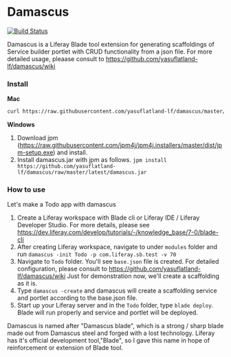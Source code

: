 # Damascus

[![Build Status](https://travis-ci.org/yasuflatland-lf/damascus.svg?branch=master)](https://travis-ci.org/yasuflatland-lf/damascus)

Damascus is a Liferay Blade tool extension for generating scaffoldings of Service builder portlet with CRUD functionality from a json file. For more detailed usage, pleaase consult to https://github.com/yasuflatland-lf/damascus/wiki

### Install

**Mac**
```bash
curl https://raw.githubusercontent.com/yasuflatland-lf/damascus/master/installers/global | sudo sh
```

**Windows**
1. Download jpm (https://raw.githubusercontent.com/jpm4j/jpm4j.installers/master/dist/jpm-setup.exe) and install.
2. Install damascus.jar with jpm as follows. ```jpm install https://github.com/yasuflatland-lf/damascus/raw/master/latest/damascus.jar```

### How to use
Let's make a Todo app with damascus
1. Create a Liferay workspace with Blade cli or Liferay IDE / Liferay Developer Studio. For more details, please see https://dev.liferay.com/develop/tutorials/-/knowledge_base/7-0/blade-cli
2. After creating Liferay workspace, navigate to under ```modules``` folder and run ```damascus -init Todo -p com.liferay.sb.test -v 70```
3. Navigate to ```Todo``` folder. You'll see ```base.json``` file is created. For detailed configuration, please consult to https://github.com/yasuflatland-lf/damascus/wiki Just for demonstration now, we'll create a scaffolding as it is.
4. Type ```damascus -create``` and damascus will create a scaffolding service and portlet according to the base.json file.
5. Start up your Liferay server and in the ```Todo``` folder, type ```blade deploy```. Blade will run properly and service and portlet will be deployed.

Damascus is named after "Damascus blade", which is a strong / sharp blade made out from Damascus steel and forged with a lost technology. Liferay has it's official development tool,"Blade", so I gave this name in hope of reinforcement or extension of Blade tool.